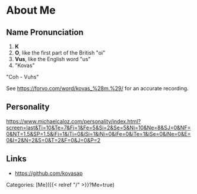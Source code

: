 # About Me

## Name Pronunciation

1. **K**
1. **O**, like the first part of the British "oi"
1. **Vus**, like the English word "us"
1. "Kovas"

"Coh - Vuhs"

See https://forvo.com/word/kovas_%28m.%29/ for an accurate recording.

## Personality

https://www.michaelcaloz.com/personality/index.html?screen=last&Ti=10&Te=7&Fi=1&Fe=5&Si=2&Se=5&Ni=10&Ne=8&SJ=0&NF=0&NT=1.5&SP=1.5&iFi=1&iTi=0&iSi=1&iNi=0&iFe=0&iTe=1&iSe=0&iNe=0&E=0&I=2&N=2&S=0&T=2&F=0&J=0&P=2

## Links

 - https://github.com/kovasap

Categories: [Me]({{< relref "/" >}}?Me=true)